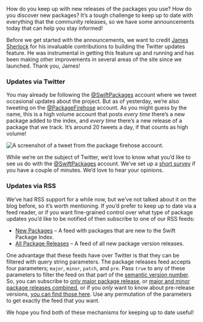 
How do you keep up with new releases of the packages you use? How do you discover new packages? It’s a tough challenge to keep up to date with everything that the community releases, so we have some announcements today that can help you stay informed!

Before we get started with the announcements, we want to credit [James Sherlock](https://twitter.com/JamesSherlouk) for his invaluable contributions to building the Twitter updates feature. He was instrumental in getting this feature up and running and has been making other improvements in several areas of the site since we launched. Thank you, James!

### Updates via Twitter

You may already be following the [@SwiftPackages](https://twitter.com/SwiftPackages) account where we tweet occasional updates about the project. But as of yesterday, we’re also tweeting on the [@PackageFirehose](https://twitter.com/packagefirehose) account. As you might guess by the name, this is a high volume account that posts _every time_ there’s a new package added to the index, and _every time_ there’s a new release of a package that we track. It’s around 20 tweets a day, if that counts as high volume!

<picture class="shadow">
  <source srcset="/images/blog/package-firehose-tweet~dark.png" media="(prefers-color-scheme: dark)">
  <img src="/images/blog/package-firehose-tweet~light.png" alt="A screenshot of a tweet from the package firehose account.">
</picture>

While we’re on the subject of Twitter, we’d love to know what you’d like to see us do with the [@SwiftPackages](https://twitter.com/SwiftPackages) account. We’ve set up a [short survey](https://iosdevweekly.typeform.com/to/t7uHYvXv) if you have a couple of minutes. We’d love to hear your opinions.

### Updates via RSS

We’ve had RSS support for a while now, but we’ve not talked about it on the blog before, so it’s worth mentioning. If you’d prefer to keep up to date via a feed reader, or if you want fine-grained control over what type of package updates you’d like to be notified of then subscribe to one of our RSS feeds:

- [New Packages](https://swiftpackageindex.com/packages.rss) – A feed with packages that are new to the Swift Package Index.
- [All Package Releases](https://swiftpackageindex.com/releases.rss) – A feed of all new package version releases.

One advantage that these feeds have over Twitter is that they can be filtered with query string parameters. The package releases feed accepts four parameters; `major`, `minor`, `patch`, and `pre`. Pass `true` to any of these parameters to filter the feed on that part of the [semantic version number](https://semver.org). So, you can subscribe to [only major package release](https://swiftpackageindex.com/releases.rss?major=true), or [major and minor package releases combined](https://swiftpackageindex.com/releases.rss?major=true&minor=true), or if you _only_ want to know about pre-release versions, [you can find those here](https://swiftpackageindex.com/releases.rss?pre=true). Use any permutation of the parameters to get exactly the feed that you want.

We hope you find both of these mechanisms for keeping up to date useful!
